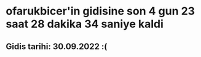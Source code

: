 # ofarukbicer'in gidisine son 4 gun 23 saat 28 dakika 34 saniye kaldi

## Gidis tarihi: 30.09.2022 :(